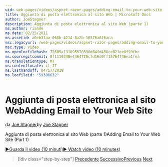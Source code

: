 ```yaml
---
uid: web-pages/videos/aspnet-razor-pages/adding-email-to-your-web-site
title: Aggiunta di posta elettronica al sito Web | Microsoft Docs
author: JoeStagner
description: Aggiunta di posta elettronica al sito Web (parte 1)
ms.author: riande
ms.date: 02/25/2011
ms.assetid: a0eb31aa-068b-4214-8a2b-16576a616aca
msc.legacyurl: /web-pages/videos/aspnet-razor-pages/adding-email-to-your-web-site
msc.type: video
ms.openlocfilehash: 72605a131095570390d64fd458ce821ee0f99fbc
ms.sourcegitcommit: 0f1119340e4464720cfd16d0ff15764746ea1fea
ms.translationtype: MT
ms.contentlocale: it-IT
ms.lasthandoff: 04/17/2019
ms.locfileid: "59386632"
---
```

# <a name="adding-email-to-your-web-site"></a><span data-ttu-id="05308-103">Aggiunta di posta elettronica al sito Web</span><span class="sxs-lookup"><span data-stu-id="05308-103">Adding Email to Your Web Site</span></span>

<span data-ttu-id="05308-104">da [Joe Stagner](https://github.com/JoeStagner)</span><span class="sxs-lookup"><span data-stu-id="05308-104">by [Joe Stagner](https://github.com/JoeStagner)</span></span>

<span data-ttu-id="05308-105">Aggiunta di posta elettronica al sito Web (parte 1)</span><span class="sxs-lookup"><span data-stu-id="05308-105">Adding Email to Your Web Site (Part 1)</span></span>

[<span data-ttu-id="05308-106">&#9654;Guarda il video (10 minuti)</span><span class="sxs-lookup"><span data-stu-id="05308-106">&#9654; Watch video (10 minutes)</span></span>](https://channel9.msdn.com/Blogs/ASP-NET-Site-Videos/adding-email-to-your-web-site)

> [!div class="step-by-step"]
> <span data-ttu-id="05308-107">[Precedente](working-with-video.md)
> [Successivo](adding-search-to-your-web-site.md)</span><span class="sxs-lookup"><span data-stu-id="05308-107">[Previous](working-with-video.md)
[Next](adding-search-to-your-web-site.md)</span></span>
